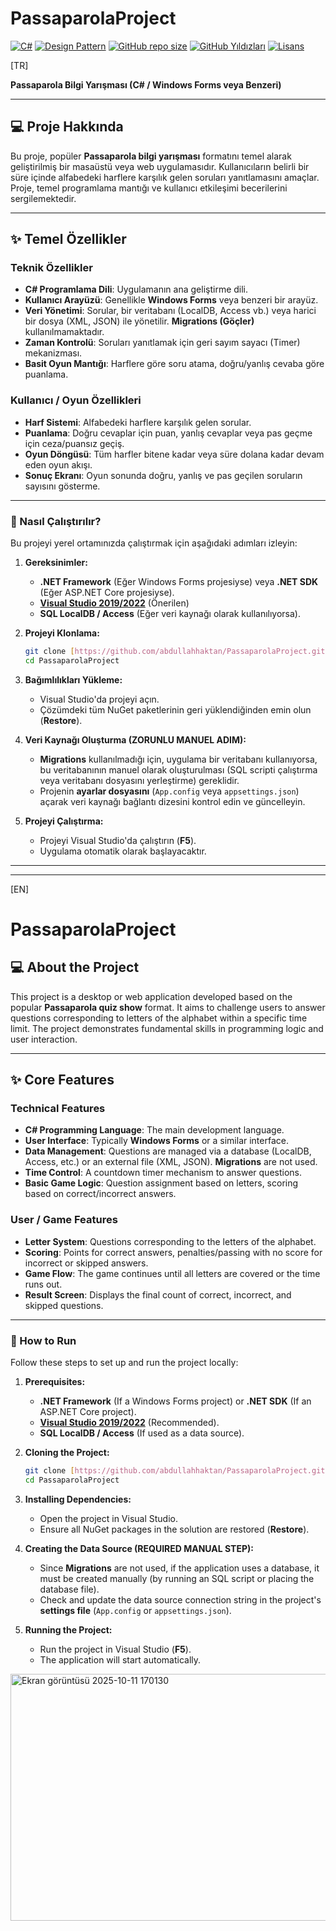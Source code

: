 # PassaparolaProject

[![C#](https://img.shields.io/badge/Language-C%23-blue.svg)](https://docs.microsoft.com/en-us/dotnet/csharp/)
[![Design Pattern](https://img.shields.io/badge/Architecture-N--Tier%2FLayered-orange.svg)]()
[![GitHub repo size](https://img.shields.io/github/repo-size/abdullahhaktan/PassaparolaProject)](https://github.com/abdullahhaktan/PassaparolaProject)
[![GitHub Yıldızları](https://img.shields.io/github/stars/abdullahhaktan/PassaparolaProject.svg?style=social)](https://github.com/abdullahhaktan/PassaparolaProject/stargazers)
[![Lisans](https://img.shields.io/badge/Lisans-MIT-blue.svg)](LICENSE)

[TR]

**Passaparola Bilgi Yarışması (C# / Windows Forms veya Benzeri)**

---

## 💻 Proje Hakkında

Bu proje, popüler **Passaparola bilgi yarışması** formatını temel alarak geliştirilmiş bir masaüstü veya web uygulamasıdır. Kullanıcıların belirli bir süre içinde alfabedeki harflere karşılık gelen soruları yanıtlamasını amaçlar. Proje, temel programlama mantığı ve kullanıcı etkileşimi becerilerini sergilemektedir.

---

## ✨ Temel Özellikler

### Teknik Özellikler

* **C# Programlama Dili**: Uygulamanın ana geliştirme dili.
* **Kullanıcı Arayüzü**: Genellikle **Windows Forms** veya benzeri bir arayüz.
* **Veri Yönetimi**: Sorular, bir veritabanı (LocalDB, Access vb.) veya harici bir dosya (XML, JSON) ile yönetilir. **Migrations (Göçler)** kullanılmamaktadır.
* **Zaman Kontrolü**: Soruları yanıtlamak için geri sayım sayacı (Timer) mekanizması.
* **Basit Oyun Mantığı**: Harflere göre soru atama, doğru/yanlış cevaba göre puanlama.

### Kullanıcı / Oyun Özellikleri

* **Harf Sistemi**: Alfabedeki harflere karşılık gelen sorular.
* **Puanlama**: Doğru cevaplar için puan, yanlış cevaplar veya pas geçme için ceza/puansız geçiş.
* **Oyun Döngüsü**: Tüm harfler bitene kadar veya süre dolana kadar devam eden oyun akışı.
* **Sonuç Ekranı**: Oyun sonunda doğru, yanlış ve pas geçilen soruların sayısını gösterme.

---

### 🚀 Nasıl Çalıştırılır?

Bu projeyi yerel ortamınızda çalıştırmak için aşağıdaki adımları izleyin:

1.  **Gereksinimler:**
    * **.NET Framework** (Eğer Windows Forms projesiyse) veya **.NET SDK** (Eğer ASP.NET Core projesiyse).
    * **[Visual Studio 2019/2022](https://visualstudio.microsoft.com/)** (Önerilen)
    * **SQL LocalDB / Access** (Eğer veri kaynağı olarak kullanılıyorsa).

2.  **Projeyi Klonlama:**
    ```bash
    git clone [https://github.com/abdullahhaktan/PassaparolaProject.git](https://github.com/abdullahhaktan/PassaparolaProject.git)
    cd PassaparolaProject
    ```

3.  **Bağımlılıkları Yükleme:**
    * Visual Studio'da projeyi açın.
    * Çözümdeki tüm NuGet paketlerinin geri yüklendiğinden emin olun (**Restore**).

4.  **Veri Kaynağı Oluşturma (ZORUNLU MANUEL ADIM):**
    * **Migrations** kullanılmadığı için, uygulama bir veritabanı kullanıyorsa, bu veritabanının manuel olarak oluşturulması (SQL scripti çalıştırma veya veritabanı dosyasını yerleştirme) gereklidir.
    * Projenin **ayarlar dosyasını** (`App.config` veya `appsettings.json`) açarak veri kaynağı bağlantı dizesini kontrol edin ve güncelleyin.

5.  **Projeyi Çalıştırma:**
    * Projeyi Visual Studio'da çalıştırın (**F5**).
    * Uygulama otomatik olarak başlayacaktır.

---
---

[EN]

# PassaparolaProject

## 💻 About the Project

This project is a desktop or web application developed based on the popular **Passaparola quiz show** format. It aims to challenge users to answer questions corresponding to letters of the alphabet within a specific time limit. The project demonstrates fundamental skills in programming logic and user interaction.

---

## ✨ Core Features

### Technical Features

* **C# Programming Language**: The main development language.
* **User Interface**: Typically **Windows Forms** or a similar interface.
* **Data Management**: Questions are managed via a database (LocalDB, Access, etc.) or an external file (XML, JSON). **Migrations** are not used.
* **Time Control**: A countdown timer mechanism to answer questions.
* **Basic Game Logic**: Question assignment based on letters, scoring based on correct/incorrect answers.

### User / Game Features

* **Letter System**: Questions corresponding to the letters of the alphabet.
* **Scoring**: Points for correct answers, penalties/passing with no score for incorrect or skipped answers.
* **Game Flow**: The game continues until all letters are covered or the time runs out.
* **Result Screen**: Displays the final count of correct, incorrect, and skipped questions.

---

### 🚀 How to Run

Follow these steps to set up and run the project locally:

1.  **Prerequisites:**
    * **.NET Framework** (If a Windows Forms project) or **.NET SDK** (If an ASP.NET Core project).
    * **[Visual Studio 2019/2022](https://visualstudio.microsoft.com/)** (Recommended).
    * **SQL LocalDB / Access** (If used as a data source).

2.  **Cloning the Project:**
    ```bash
    git clone [https://github.com/abdullahhaktan/PassaparolaProject.git](https://github.com/abdullahhaktan/PassaparolaProject.git)
    cd PassaparolaProject
    ```

3.  **Installing Dependencies:**
    * Open the project in Visual Studio.
    * Ensure all NuGet packages in the solution are restored (**Restore**).

4.  **Creating the Data Source (REQUIRED MANUAL STEP):**
    * Since **Migrations** are not used, if the application uses a database, it must be created manually (by running an SQL script or placing the database file).
    * Check and update the data source connection string in the project's **settings file** (`App.config` or `appsettings.json`).

5.  **Running the Project:**
    * Run the project in Visual Studio (**F5**).
    * The application will start automatically.


<img width="956" height="395" alt="Ekran görüntüsü 2025-10-11 170130" src="https://github.com/user-attachments/assets/ed6a30da-e847-4c3a-9025-4707b75d4d5a" />
